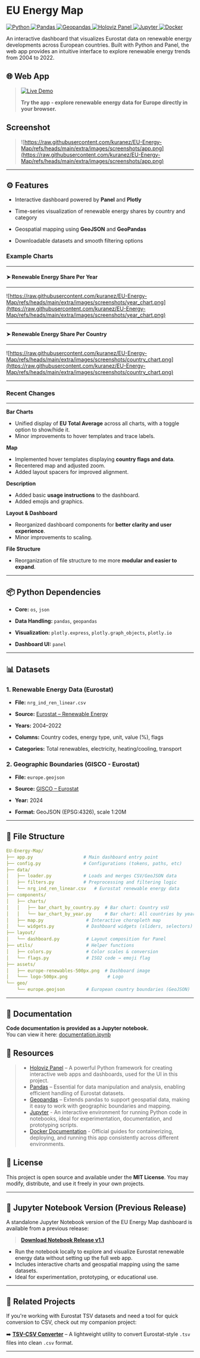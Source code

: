 # EU Energy Map

<p align="left">
    <a href="https://www.python.org/" target="_blank">
        <img src="https://img.shields.io/badge/Python-3776AB?style=for-the-badge&logo=python&logoColor=white" alt="Python"/>
    </a>
    <a href="https://pandas.pydata.org/" target="_blank">
        <img src="https://img.shields.io/badge/Pandas-150458?style=for-the-badge&logo=pandas&logoColor=white" alt="Pandas"/>
    </a>
    <a href="https://geopandas.org/" target="_blank">
        <img src="https://img.shields.io/badge/Geopandas-008000?style=for-the-badge&logo=geopandas&logoColor=white" alt="Geopandas"/>
    </a>
    <a href="https://panel.holoviz.org/" target="_blank">
        <img src="https://img.shields.io/badge/Holoviz%20Panel-0094A9?style=for-the-badge" alt="Holoviz Panel"/>
    </a>
    <a href="https://jupyter.org/" target="_blank">
        <img src="https://img.shields.io/badge/Jupyter-F37626?style=for-the-badge&logo=jupyter&logoColor=white" alt="Jupyter"/>
    </a>
    <a href="https://docs.docker.com/" target="_blank">
        <img src="https://img.shields.io/badge/Docker-2496ED?style=for-the-badge&logo=docker&logoColor=white" alt="Docker"/>
    </a>
</p>

An interactive dashboard that visualizes Eurostat data on renewable energy developments across European countries. Built with Python and Panel, the web app provides an intuitive interface to explore renewable energy trends from 2004 to 2022.

## 🌐 Web App

> [![Live Demo](https://img.shields.io/badge/🟢%20Live%20App-%20EU--Energy--Map-0057B7?style=for-the-badge)](https://apps.kuracodez.space/eu-energy-map/app)
>
> **Try the app - explore renewable energy data for Europe directly in your browser.**

## Screenshot

> ![https://raw.githubusercontent.com/kuranez/EU-Energy-Map/refs/heads/main/extra/images/screenshots/app.png](https://raw.githubusercontent.com/kuranez/EU-Energy-Map/refs/heads/main/extra/images/screenshots/app.png)

---

## ⚙️ Features

- Interactive dashboard powered by **Panel** and **Plotly**
    
- Time-series visualization of renewable energy shares by country and category
    
- Geospatial mapping using **GeoJSON** and **GeoPandas**
    
- Downloadable datasets and smooth filtering options
    

###  Example Charts
---

#### ➤ Renewable Energy Share Per Year
---
![https://raw.githubusercontent.com/kuranez/EU-Energy-Map/refs/heads/main/extra/images/screenshots/year_chart.png](https://raw.githubusercontent.com/kuranez/EU-Energy-Map/refs/heads/main/extra/images/screenshots/year_chart.png)

---
#### ➤ Renewable Energy Share Per Country
---
![https://raw.githubusercontent.com/kuranez/EU-Energy-Map/refs/heads/main/extra/images/screenshots/country_chart.png](https://raw.githubusercontent.com/kuranez/EU-Energy-Map/refs/heads/main/extra/images/screenshots/country_chart.png)

---
### Recent Changes
---

**Bar Charts**
- Unified display of **EU Total Average** across all charts, with a toggle option to show/hide it.
- Minor improvements to hover templates and trace labels.
	 
**Map**
- Implemented hover templates displaying **country flags and data**.
- Recentered map and adjusted zoom.
- Added layout spacers for improved alignment.

**Description**
- Added basic **usage instructions** to the dashboard.
- Added emojis and graphics.

**Layout & Dashboard**
- Reorganized dashboard components for **better clarity and user experience**.
- Minor improvements to scaling.

**File Structure**
- Reorganization of file structure to me more **modular and easier to expand**.

---

## 📦 Python Dependencies

- **Core:** `os`, `json`
    
- **Data Handling:** `pandas`, `geopandas`
    
- **Visualization:** `plotly.express`, `plotly.graph_objects`, `plotly.io`
    
- **Dashboard UI:** `panel`
    

---

## 📊 Datasets

### 1. Renewable Energy Data (Eurostat)

- **File:** `nrg_ind_ren_linear.csv`
    
- **Source:** [Eurostat – Renewable Energy](https://ec.europa.eu/eurostat/databrowser/view/nrg_ind_ren/default/table?lang=en)
    
- **Years:** 2004–2022
    
- **Columns:** Country codes, energy type, unit, value (%), flags
    
- **Categories:** Total renewables, electricity, heating/cooling, transport
    

### 2. Geographic Boundaries (GISCO - Eurostat)

- **File:** `europe.geojson`
    
- **Source:** [GISCO – Eurostat](https://ec.europa.eu/eurostat/web/gisco/geodata/administrative-units/countries)
    
- **Year:** 2024
    
- **Format:** GeoJSON (EPSG:4326), scale 1:20M
    

---

## 📁 File Structure

```yaml
EU-Energy-Map/
├── app.py                   # Main dashboard entry point
├── config.py                # Configurations (tokens, paths, etc)
├── data/
│   ├── loader.py            # Loads and merges CSV/GeoJSON data
│   ├── filters.py           # Preprocessing and filtering logic
│   └── nrg_ind_ren_linear.csv   # Eurostat renewable energy data
├── components/
│   ├── charts/
│   │   ├── bar_chart_by_country.py  # Bar chart: Country vsU
│   │   └── bar_chart_by_year.py     # Bar chart: All countries by year
│   ├── map.py                # Interactive choropleth map
│   └── widgets.py            # Dashboard widgets (sliders, selectors)
├── layout/
│   └── dashboard.py          # Layout composition for Panel
├── utils/                    # Helper functions
│   ├── colors.py             # Color scales & conversion
│   └── flags.py              # ISO2 code → emoji flag
├── assets/
│   ├── europe-renewables-500px.png  # Dashboard image
│   └─── logo-500px.png               # Logo
└── geo/
    └── europe.geojson        # European country boundaries (GeoJSON)
```

---

## 📙 Documentation

**Code documentation is provided as a Jupyter notebook.**  
You can view it here: [documentation.ipynb](documentation.ipynb) 


## 📕 Resources

> - [Holoviz Panel](https://panel.holoviz.org/) – A powerful Python framework for creating interactive web apps and dashboards, used for the UI in this project.
> - [Pandas](https://pandas.pydata.org/) – Essential for data manipulation and analysis, enabling efficient handling of Eurostat datasets.
> - [Geopandas](https://geopandas.org/) – Extends pandas to support geospatial data, making it easy to work with geographic boundaries and mapping.
> - [Jupyter](https://jupyter.org/) - An interactive environment for running Python code in notebooks, ideal for experimentation, documentation, and prototyping scripts.
> - [Docker Documentation](https://docs.docker.com/) -  Official guides for containerizing, deploying, and running this app consistently across different environments.

## 📘 License

This project is open source and available under the **MIT License**. 
You may modify, distribute, and use it freely in your own projects.

---

## 📓 Jupyter Notebook Version (Previous Release)

A standalone Jupyter Notebook version of the EU Energy Map dashboard is available from a previous release:

> [**Download Notebook Release v1.1**](https://github.com/kuranez/eu-energy-map/releases/tag/nb-1.1)

- Run the notebook locally to explore and visualize Eurostat renewable energy data without setting up the full web app.
- Includes interactive charts and geospatial mapping using the same datasets.
- Ideal for experimentation, prototyping, or educational use.


---

## 🔗 Related Projects

If you're working with Eurostat TSV datasets and need a tool for quick conversion to CSV, check out my companion project:

➡️ **[TSV-CSV Converter](https://github.com/kuranez/TSV-CSV-Converter)** – A lightweight utility to convert Eurostat-style `.tsv` files into clean `.csv` format.

---